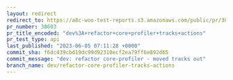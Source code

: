 ```yaml
---
layout: redirect
redirect_to: https://a8c-woo-test-reports.s3.amazonaws.com/public/pr/38603/api/index.html
pr_number: 38603
pr_title_encoded: "dev%3A+refactor+core+profiler+tracks+actions"
pr_test_type: api
last_published: "2023-06-05 07:11:28 +0000"
commit_sha: f6dc439cbd19dc99d92310ecf2ea79ff6e892d65
commit_message: "dev: refactor core-profiler - moved tracks out"
branch_name: dev/refactor-core-profiler-tracks-actions
---
```

